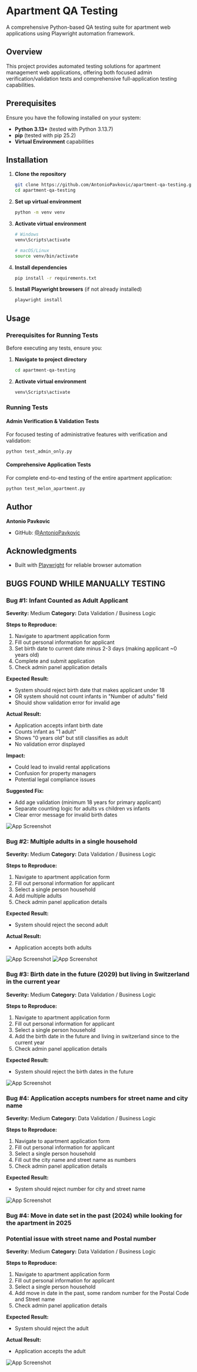 # Apartment QA Testing

A comprehensive Python-based QA testing suite for apartment web applications using Playwright automation framework.

## Overview

This project provides automated testing solutions for apartment management web applications, offering both focused admin verification/validation tests and comprehensive full-application testing capabilities.


## Prerequisites

Ensure you have the following installed on your system:

- **Python 3.13+** (tested with Python 3.13.7)
- **pip** (tested with pip 25.2)
- **Virtual Environment** capabilities

## Installation

1. **Clone the repository**
   ```bash
   git clone https://github.com/AntonioPavkovic/apartment-qa-testing.git
   cd apartment-qa-testing
   ```

2. **Set up virtual environment**
   ```bash
   python -m venv venv
   ```

3. **Activate virtual environment**
   ```bash
   # Windows
   venv\Scripts\activate
   
   # macOS/Linux
   source venv/bin/activate
   ```

4. **Install dependencies**
   ```bash
   pip install -r requirements.txt
   ```

5. **Install Playwright browsers** (if not already installed)
   ```bash
   playwright install
   ```

## Usage

### Prerequisites for Running Tests

Before executing any tests, ensure you:

1. **Navigate to project directory**
   ```bash
   cd apartment-qa-testing
   ```

2. **Activate virtual environment**
   ```bash
   venv\Scripts\activate
   ```

### Running Tests

#### Admin Verification & Validation Tests

For focused testing of administrative features with verification and validation:

```bash
python test_admin_only.py
```


#### Comprehensive Application Tests

For complete end-to-end testing of the entire apartment application:

```bash
python test_melon_apartment.py
```


## Author

**Antonio Pavkovic**
- GitHub: [@AntonioPavkovic](https://github.com/AntonioPavkovic)

## Acknowledgments

- Built with [Playwright](https://playwright.dev/) for reliable browser automation


## BUGS FOUND WHILE MANUALLY TESTING

### Bug #1: Infant Counted as Adult Applicant
**Severity:** Medium
**Category:** Data Validation / Business Logic

**Steps to Reproduce:**
1. Navigate to apartment application form
2. Fill out personal information for applicant
3. Set birth date to current date minus 2-3 days (making applicant ~0 years old)
4. Complete and submit application
5. Check admin panel application details

**Expected Result:** 
- System should reject birth date that makes applicant under 18
- OR system should not count infants in "Number of adults" field
- Should show validation error for invalid age

**Actual Result:** 
- Application accepts infant birth date
- Counts infant as "1 adult" 
- Shows "0 years old" but still classifies as adult
- No validation error displayed

**Impact:** 
- Could lead to invalid rental applications
- Confusion for property managers
- Potential legal compliance issues

**Suggested Fix:**
- Add age validation (minimum 18 years for primary applicant)
- Separate counting logic for adults vs children vs infants
- Clear error message for invalid birth dates

![App Screenshot](./manualt_testing_images/potential_issue_1.JPG)


### Bug #2: Multiple adults in a single household

**Severity:** Medium
**Category:** Data Validation / Business Logic

**Steps to Reproduce:**
1. Navigate to apartment application form
2. Fill out personal information for applicant
3. Select a single person household
4. Add multiple adults
5. Check admin panel application details

**Expected Result:** 
- System should reject the second adult


**Actual Result:** 
- Application accepts both adults

![App Screenshot](./manualt_testing_images/potential_issue_2.JPG)
![App Screenshot](./manualt_testing_images/potential_issue_3.JPG)

### Bug #3: Birth date in the future (2029) but living in Switzerland in the current year

**Severity:** Medium
**Category:** Data Validation / Business Logic

**Steps to Reproduce:**
1. Navigate to apartment application form
2. Fill out personal information for applicant
3. Select a single person household
4. Add the birth date in the future and living in switzerland since to the current year
5. Check admin panel application details

**Expected Result:** 
- System should reject the birth dates in the future

![App Screenshot](./manualt_testing_images/potential_issue_4.JPG)

### Bug #4: Application accepts numbers for street name and city name

**Severity:** Medium
**Category:** Data Validation / Business Logic

**Steps to Reproduce:**
1. Navigate to apartment application form
2. Fill out personal information for applicant
3. Select a single person household
4. Fill out the city name and street name as numbers
5. Check admin panel application details

**Expected Result:** 
- System should reject number for city and street name

![App Screenshot](./manualt_testing_images/potential_issue_5.JPG)

### Bug #4: Move in date set in the past (2024) while looking for the apartment in 2025 
### Potential issue with street name and Postal number

**Severity:** Medium
**Category:** Data Validation / Business Logic

**Steps to Reproduce:**
1. Navigate to apartment application form
2. Fill out personal information for applicant
3. Select a single person household
4. Add move in date in the past, some random number for the Postal Code and Street name
5. Check admin panel application details

**Expected Result:** 
- System should reject the adult


**Actual Result:** 
- Application accepts the adult

![App Screenshot](./manualt_testing_images/potential_issue_6.JPG)